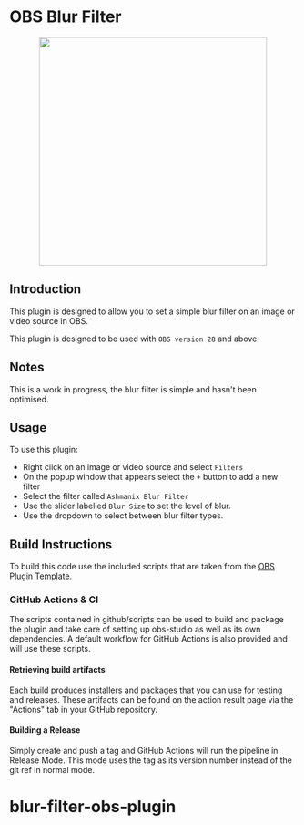 # OBS Blur Filter

<p align="center">
<image height="400px" src="/images/BlurFilterScreenshot.png">
</p>


## Introduction
This plugin is designed to allow you to set a simple blur filter on an image or video source in OBS.

This plugin is designed to be used with `OBS version 28` and above.

## Notes
This is a work in progress, the blur filter is simple and hasn't been optimised.

## Usage
To use this plugin:
- Right click on an image or video source and select `Filters`
- On the popup window that appears select the `+` button to add a new filter
- Select the filter called `Ashmanix Blur Filter`
- Use the slider labelled `Blur Size` to set the level of blur.
- Use the dropdown to select between blur filter types.

## Build Instructions
To build this code use the included scripts that are taken from the [OBS Plugin Template](https://github.com/obsproject/obs-plugintemplate).

### GitHub Actions & CI
The scripts contained in github/scripts can be used to build and package the plugin and take care of setting up obs-studio as well as its own dependencies. A default workflow for GitHub Actions is also provided and will use these scripts.

#### Retrieving build artifacts
Each build produces installers and packages that you can use for testing and releases. These artifacts can be found on the action result page via the "Actions" tab in your GitHub repository.

#### Building a Release
Simply create and push a tag and GitHub Actions will run the pipeline in Release Mode. This mode uses the tag as its version number instead of the git ref in normal mode.
# blur-filter-obs-plugin
